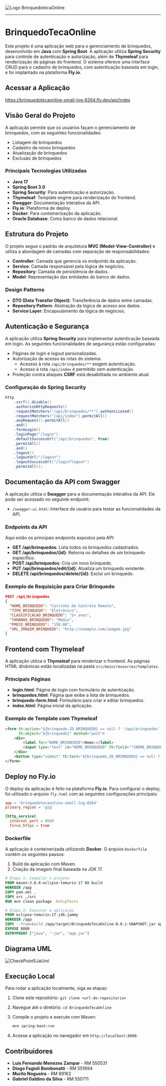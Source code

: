 ![Logo BrinquedotecaOnline](https://github.com/MuriloNogr/CheckPoint2-JavaAdvanced/blob/main/BrinquedoTeca.png)


------------------------------------------

# BrinquedoTecaOnline

Este projeto é uma aplicação web para o gerenciamento de brinquedos, desenvolvido em **Java** com **Spring Boot**. A aplicação utiliza **Spring Security** para controle de autenticação e autorização, além de **Thymeleaf** para renderização de páginas do frontend. O sistema oferece uma interface CRUD para o cadastro de brinquedos, com autenticação baseada em login, e foi implantado na plataforma **Fly.io**.

## Acessar a Aplicação

https://brinquedotecaonline-small-log-8264.fly.dev/api/index

## Visão Geral do Projeto

A aplicação permite que os usuários façam o gerenciamento de brinquedos, com as seguintes funcionalidades:

- Listagem de brinquedos
- Cadastro de novos brinquedos
- Atualização de brinquedos
- Exclusão de brinquedos

### Principais Tecnologias Utilizadas

- **Java 17**
- **Spring Boot 3.0**
- **Spring Security**: Para autenticação e autorização.
- **Thymeleaf**: Template engine para renderização do frontend.
- **Swagger**: Documentação interativa da API.
- **Fly.io**: Plataforma de deploy.
- **Docker**: Para conteinerização da aplicação.
- **Oracle Database**: Como banco de dados relacional.

## Estrutura do Projeto

O projeto segue o padrão de arquitetura **MVC (Model-View-Controller)** e utiliza a abordagem de camadas com separação de responsabilidades:

- **Controller**: Camada que gerencia os endpoints da aplicação.
- **Service**: Camada responsável pela lógica de negócios.
- **Repository**: Camada de persistência de dados.
- **Model**: Representação das entidades do banco de dados.

### Design Patterns

- **DTO (Data Transfer Object)**: Transferência de dados entre camadas.
- **Repository Pattern**: Abstração da lógica de acesso aos dados.
- **Service Layer**: Encapsulamento da lógica de negócios.

## Autenticação e Segurança

A aplicação utiliza **Spring Security** para implementar autenticação baseada em login. As seguintes funcionalidades de segurança estão configuradas:

- Páginas de login e logout personalizadas.
- Autorização de acesso às rotas do sistema: 
    - Acessos à rota `/api/brinquedos/**` exigem autenticação.
    - Acesso à rota `/api/index` é permitido sem autenticação.
- Proteção contra ataques **CSRF** está desabilitada no ambiente atual.
  
### Configuração do Spring Security

```java
http
    .csrf().disable()
    .authorizeHttpRequests()
    .requestMatchers("/api/brinquedos/**").authenticated()
    .requestMatchers("/api/index").permitAll()
    .anyRequest().permitAll()
    .and()
    .formLogin()
    .loginPage("/login")
    .defaultSuccessUrl("/api/brinquedos", true)
    .permitAll()
    .and()
    .logout()
    .logoutUrl("/logout")
    .logoutSuccessUrl("/login?logout")
    .permitAll();
```

## Documentação da API com Swagger

A aplicação utiliza o **Swagger** para a documentação interativa da API. Ele pode ser acessado no seguinte endpoint:

- `/swagger-ui.html`: Interface de usuário para testar as funcionalidades da API.

### Endpoints da API

Aqui estão os principais endpoints expostos pela API:

- **GET /api/brinquedos**: Lista todos os brinquedos cadastrados.
- **GET /api/brinquedos/{id}**: Retorna os detalhes de um brinquedo específico.
- **POST /api/brinquedos**: Cria um novo brinquedo.
- **PUT /api/brinquedos/edit/{id}**: Atualiza um brinquedo existente.
- **DELETE /api/brinquedos/delete/{id}**: Exclui um brinquedo.

### Exemplo de Requisição para Criar Brinquedo

```json
POST /api/brinquedos
{
  "NOME_BRINQUEDO": "Carrinho de Controle Remoto",
  "TIPO_BRINQUEDO": "Eletrônico",
  "CLASSIFICACAO_BRINQUEDO": "5+ anos",
  "TAMANHO_BRINQUEDO": "Médio",
  "PRECO_BRINQUEDO": "150.00",
  "URL_IMAGEM_BRINQUEDO": "http://exemplo.com/imagem.jpg"
}
```

## Frontend com Thymeleaf

A aplicação utiliza o **Thymeleaf** para renderizar o frontend. As páginas HTML dinâmicas estão localizadas na pasta `src/main/resources/templates`.

### Principais Páginas

- **login.html**: Página de login com formulário de autenticação.
- **brinquedos.html**: Página que exibe a lista de brinquedos.
- **brinquedo-form.html**: Formulário para criar e editar brinquedos.
- **index.html**: Página inicial da aplicação.

### Exemplo de Template com Thymeleaf

```html
<form th:action="${brinquedo.ID_BRINQUEDO} == null ? '/api/brinquedos' : '/api/brinquedos/edit/' + ${brinquedo.ID_BRINQUEDO}"
      th:object="${brinquedo}" method="post">
    <div>
        <label for="NOME_BRINQUEDO">Nome:</label>
        <input type="text" id="NOME_BRINQUEDO" th:field="*{NOME_BRINQUEDO}" required>
    </div>
    <button type="submit" th:text="${brinquedo.ID_BRINQUEDO} == null ? 'Adicionar' : 'Salvar'"></button>
</form>
```

## Deploy no Fly.io

O deploy da aplicação é feito na plataforma **Fly.io**. Para configurar o deploy, foi utilizado o arquivo `fly.toml` com as seguintes configurações principais:

```toml
app = 'brinquedotecaonline-small-log-8264'
primary_region = 'gig'

[http_service]
  internal_port = 8080
  force_https = true
```

### Dockerfile

A aplicação é conteinerizada utilizando **Docker**. O arquivo `Dockerfile` contém os seguintes passos:

1. Build da aplicação com Maven.
2. Criação da imagem final baseada na JDK 17.

```dockerfile
# Etapa 1: Compilar o projeto
FROM maven:3.8.8-eclipse-temurin-17 AS build
WORKDIR /app
COPY pom.xml .
COPY src ./src
RUN mvn clean package -DskipTests

# Etapa 2: Executar a aplicação
FROM eclipse-temurin:17-jdk-jammy
WORKDIR /app
COPY --from=build /app/target/BrinquedoTecaOnline-0.0.1-SNAPSHOT.jar app.jar
EXPOSE 8080
ENTRYPOINT ["java", "-jar", "app.jar"]
```

## Diagrama UML

![CheckPoint5JaUml](https://github.com/user-attachments/assets/e64b5e03-908e-446e-8ef3-8aa62d117e65)

## Execução Local

Para rodar a aplicação localmente, siga as etapas:

1. Clone este repositório: `git clone <url-do-repositorio>`
2. Navegue até o diretório: `cd BrinquedoTecaOnline`
3. Compile o projeto e execute com Maven:
    ```bash
    mvn spring-boot:run
    ```

4. Acesse a aplicação no navegador em `http://localhost:8080`.

## Contribuidores

- **Luis Fernando Menezes Zampar** - RM 550531
- **Diogo Fagioli Bombonatti** - RM 551694
- **Murilo Nogueira** - RM 89162
- **Gabriel Galdino da Silva** - RM 550711
